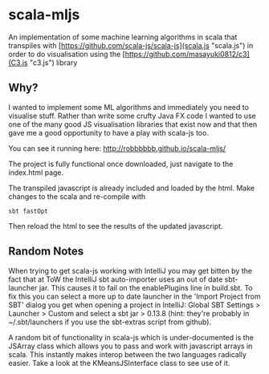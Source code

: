 # scala-mljs
An implementation of some machine learning algorithms in scala that transpiles with [https://github.com/scala-js/scala-js](scala.js "scala.js") in order to do visualisation using the [https://github.com/masayuki0812/c3](C3.js "c3.js") library

## Why?

I wanted to implement some ML algorithms and immediately you need to visualise stuff. Rather than write some crufty Java FX code I wanted to use one of the many good JS visualisation libraries that exist now and that then gave me a good opportunity to have a play with scala-js too.

You can see it running here: http://robbbbbb.github.io/scala-mljs/

The project is fully functional once downloaded, just navigate to the index.html page.

The transpiled javascript is already included and loaded by the html. Make changes to the scala and re-compile with

    sbt fastOpt

Then reload the html to see the results of the updated javascript.

## Random Notes

When trying to get scala-js working with IntelliJ you may get bitten by the fact that at ToW the IntelliJ sbt auto-importer uses an out of date sbt-launcher jar. This causes it to fail on the enablePlugins line in build.sbt. To fix this you can select a more up to date launcher in the 'Import Project from SBT' dialog you get when opening a project in IntelliJ: Global SBT Settings > Launcher > Custom and select a sbt jar > 0.13.8 (hint: they're probably in ~/.sbt/launchers if you use the sbt-extras script from github).

A random bit of functionality in scala-js which is under-documented is the JSArray class which allows you to pass and work with javascript arrays in scala. This instantly makes interop between the two languages radically easier. Take a look at the KMeansJSInterface class to see use of it.

